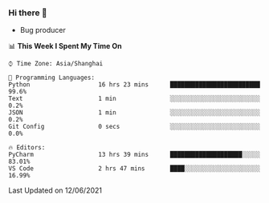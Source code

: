 ### Hi there 👋
* Bug producer
<!--START_SECTION:waka-->
📊 **This Week I Spent My Time On** 

```text
⌚︎ Time Zone: Asia/Shanghai

💬 Programming Languages: 
Python                   16 hrs 23 mins      █████████████████████████   99.6% 
Text                     1 min               ░░░░░░░░░░░░░░░░░░░░░░░░░   0.2% 
JSON                     1 min               ░░░░░░░░░░░░░░░░░░░░░░░░░   0.2% 
Git Config               0 secs              ░░░░░░░░░░░░░░░░░░░░░░░░░   0.0%

🔥 Editors: 
PyCharm                  13 hrs 39 mins      ████████████████████░░░░░   83.01% 
VS Code                  2 hrs 47 mins       ████░░░░░░░░░░░░░░░░░░░░░   16.99%

```


 Last Updated on 12/06/2021
<!--END_SECTION:waka-->
